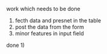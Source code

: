 work which needs to be done
1) fecth data and presnet in the table
2) post the data from the form
3) minor features in input field

done
1)